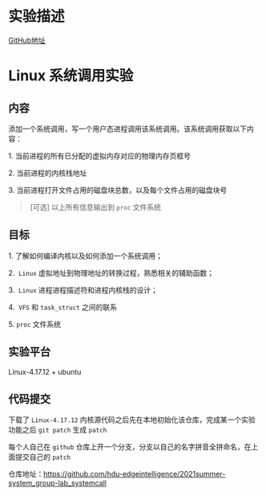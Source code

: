# 实验描述

[GitHub地址](https://github.com/hdu-edgeintelligence/2021summer-system_group-lab_systemcall)

# Linux 系统调用实验

## 内容

添加一个系统调用，写一个用户态进程调用该系统调用。该系统调用获取以下内容：

1. 当前进程的所有已分配的虚拟内存对应的物理内存页框号

2. 当前进程的内核栈地址

3. 当前进程打开文件占用的磁盘块总数，以及每个文件占用的磁盘块号

> [可选] 以上所有信息输出到 `proc` 文件系统

## 目标

1. 了解如何编译内核以及如何添加一个系统调用；

2.  `Linux` 虚拟地址到物理地址的转换过程，熟悉相关的辅助函数；

3.  `Linux` 进程进程描述符和进程内核栈的设计；

4.  `VFS` 和 `task_struct` 之间的联系

5. `proc` 文件系统

## 实验平台

Linux-4.17.12 + ubuntu

## 代码提交

下载了 `Linux-4.17.12` 内核源代码之后先在本地初始化该仓库，完成某一个实验功能之后 `git patch` 生成 `patch`

每个人自己在 `github` 仓库上开一个分支，分支以自己的名字拼音全拼命名，在上面提交自己的 `patch`

仓库地址：https://github.com/hdu-edgeintelligence/2021summer-system_group-lab_systemcall